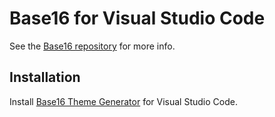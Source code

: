 # Base16 for Visual Studio Code

See the [Base16 repository](https://github.com/chriskempson/base16) for more info.

## Installation

Install [Base16 Theme Generator](https://marketplace.visualstudio.com/items?itemName=golf1052.base16-generator) for Visual Studio Code.
